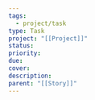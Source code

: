 ```yaml
---
tags:
  - project/task
type: Task
project: "[[Project]]"
status:
priority:
due:
cover:
description:
parent: "[[Story]]"
---
```

